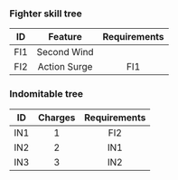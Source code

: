 
### Fighter skill tree
| ID   | Feature      | Requirements |
|:----:|:------------:|:------------:|
| FI1  | Second Wind  |              |
| FI2  | Action Surge | FI1          |

### Indomitable tree
| ID  | Charges | Requirements |
|:---:|:-----------:|:------------:|
| IN1 | 1           | FI2          |
| IN2 | 2           | IN1          |
| IN3 | 3           | IN2          |
